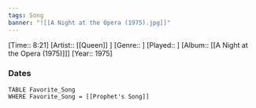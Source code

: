```yaml
---
tags: Song  
banner: "![[A Night at the Opera (1975).jpg]]"
---
```

[Time:: 8:21]
[Artist:: [[Queen]] ]
[Genre:: ]
[Played:: ]
[Album:: [[A Night at the Opera (1975)]]]
[Year:: 1975]
### Dates
````dataview
TABLE Favorite_Song
WHERE Favorite_Song = [[Prophet's Song]]
````